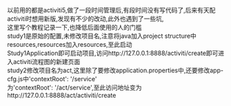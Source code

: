 以前用的都是activiti5,做了一段时间管理后,有段时间没有写代码了,后来有天配activiti时想用新版,发现有不少的改动,此外也遇到了一些坑,  
这里写个教程记录一下,也降低后面使用的人的门槛  
study1是原始的配置,未修改项目名,注意将java加入project structure中resources,resources加入resources,至此启动  
Study1Application即可启动项目,访问http://127.0.0.1:8888/activiti/create即可进入activiti流程图的新建页面    
study2修改项目名为act,这里除了要修改application.properties中,还要修改app-cfg.js中'contextRoot': '/service'  
为'contextRoot': '/act/service',至此访问地址变为http://127.0.0.1:8888/act/activiti/create